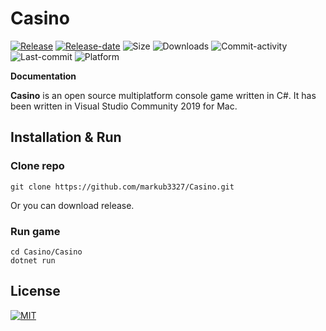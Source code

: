 # Casino

[![Release](https://img.shields.io/github/release/markub3327/Casino.svg)](https://github.com/markub3327/Casino/releases)
[![Release-date](https://img.shields.io/github/release-date/markub3327/Casino)](https://github.com/markub3327/Casino/releases)
![Size](https://img.shields.io/github/repo-size/markub3327/Casino.svg)
![Downloads](https://img.shields.io/github/downloads/markub3327/Casino/total)
![Commit-activity](https://img.shields.io/github/commit-activity/y/markub3327/Casino)
![Last-commit](https://img.shields.io/github/last-commit/markub3327/Casino)
![Platform](https://img.shields.io/badge/platform-osx%2C%20win%2C%20linux-informational)

**Documentation**

  **Casino** is an open source multiplatform console game written in C#.
It has been written in Visual Studio Community 2019 for Mac.

## Installation & Run

### Clone repo

```
git clone https://github.com/markub3327/Casino.git
```

Or you can download release.

### Run game

```
cd Casino/Casino
dotnet run
```

## License

[![MIT](https://img.shields.io/github/license/markub3327/Casino.svg)](LICENSE)
